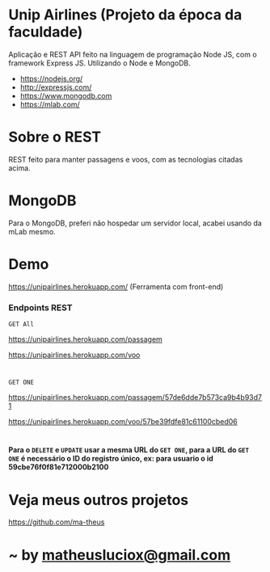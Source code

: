 # Unip Airlines (Projeto da época da faculdade)

Aplicação e REST API feito na linguagem de programação Node JS, com o framework Express JS. Utilizando o Node e MongoDB.
  - https://nodejs.org/
  - http://expressjs.com/
  - https://www.mongodb.com
  - https://mlab.com/

# Sobre o REST

REST feito para manter passagens e voos, com as tecnologias citadas acima.

# MongoDB

Para o MongoDB, preferi não hospedar um servidor local, acabei usando da mLab mesmo.

# Demo

https://unipairlines.herokuapp.com/ (Ferramenta com front-end)

### Endpoints REST

`GET All`

https://unipairlines.herokuapp.com/passagem

https://unipairlines.herokuapp.com/voo

#

`GET ONE`

https://unipairlines.herokuapp.com/passagem/57de6dde7b573ca9b4b93d71

https://unipairlines.herokuapp.com/voo/57be39fdfe81c61100cbed06

#

#### Para o `DELETE` e `UPDATE` usar a mesma URL do `GET ONE`, para a URL do `GET ONE` é necessário o ID do registro único, ex: para usuario o id 59cbe76f0f81e712000b2100

#

# Veja meus outros projetos

https://github.com/ma-theus

# ~ by matheusluciox@gmail.com